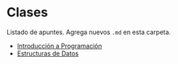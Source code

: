 # Clases

Listado de apuntes. Agrega nuevos `.md` en esta carpeta.

- [Introducción a Programación](./2025-01-intro-programacion.md)
- [Estructuras de Datos](./2025-02-estructuras-datos.md)
